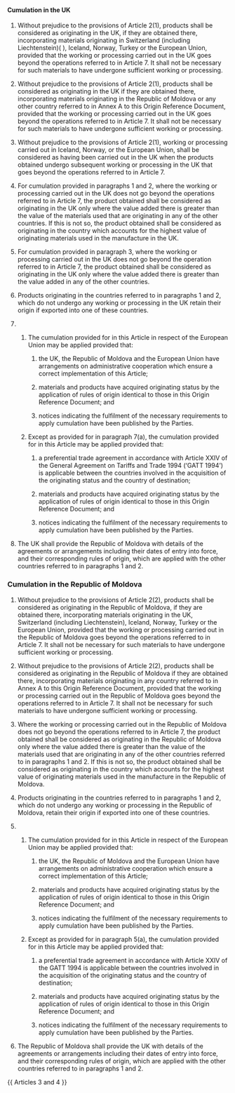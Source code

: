 #### Cumulation in the UK

1. Without prejudice to the provisions of Article 2(1), products shall be considered as originating in the UK, if they are obtained there, incorporating materials originating in Switzerland (including Liechtenstein)( ), Iceland, Norway, Turkey or the European Union, provided that the working or processing carried out in the UK goes beyond the operations referred to in Article 7. It shall not be necessary for such materials to have undergone sufficient working or processing.

2. Without prejudice to the provisions of Article 2(1), products shall be considered as originating in the UK if they are obtained there, incorporating materials originating in the Republic of Moldova or any other country referred to in Annex A to this Origin Reference Document, provided that the working or processing carried out in the UK goes beyond the operations referred to in Article 7. It shall not be necessary for such materials to have undergone sufficient working or processing.

3. Without prejudice to the provisions of Article 2(1), working or processing carried out in Iceland, Norway, or the European Union, shall be considered as having been carried out in the UK when the products obtained undergo subsequent working or processing in the UK that goes beyond the operations referred to in Article 7. 

4. For cumulation provided in paragraphs 1 and 2, where the working or processing carried out in the UK does not go beyond the operations referred to in Article 7, the product obtained shall be considered as originating in the UK only where the value added there is greater than the value of the materials used that are originating in any of the other countries. If this is not so, the product obtained shall be considered as originating in the country which accounts for the highest value of originating materials used in the manufacture in the UK.

5. For cumulation provided in paragraph 3, where the working or processing carried out in the UK does not go beyond the operation referred to in Article 7, the product obtained shall be considered as originating in the UK only where the value added there is greater than the value added in any of the other countries. 

6. Products originating in the countries referred to in paragraphs 1 and 2, which do not undergo any working or processing in the UK retain their origin if exported into one of these countries.

7. 
   1. The cumulation provided for in this Article in respect of the European Union may be applied provided that:

      1. the UK, the Republic of Moldova and the European Union have arrangements on administrative cooperation which ensure a correct implementation of this Article;

      2. materials and products have acquired originating status by the application of rules of origin identical to those in this Origin Reference Document; and

      3. notices indicating the fulfilment of the necessary requirements to apply cumulation have been published by the Parties.

   2. Except as provided for in paragraph 7(a), the cumulation provided for in this Article may be applied provided that:

      1. a preferential trade agreement in accordance with Article XXIV of the General Agreement on Tariffs and Trade 1994 (‘GATT 1994’) is applicable between the countries involved in the acquisition of the originating status and the country of destination;

      2. materials and products have acquired originating status by the application of rules of origin identical to those in this Origin Reference Document; and

      3. notices indicating the fulfilment of the necessary requirements to apply cumulation have been published by the Parties.

8.  The UK shall provide the Republic of Moldova with details of the agreements or arrangements including their dates of entry into force, and their corresponding rules of origin, which are applied with the other countries referred to in paragraphs 1 and 2.

### Cumulation in the Republic of Moldova

1. Without prejudice to the provisions of Article 2(2), products shall be considered as originating in the Republic of Moldova, if they are obtained there, incorporating materials originating in the UK, Switzerland (including Liechtenstein), Iceland, Norway, Turkey or the European Union, provided that the working or processing carried out in the Republic of Moldova goes beyond the operations referred to in Article 7. It shall not be necessary for such materials to have undergone sufficient working or processing.

2. Without prejudice to the provisions of Article 2(2), products shall be considered as originating in the Republic of Moldova if they are obtained there, incorporating materials originating in any country referred to in Annex A to this Origin Reference Document, provided that the working or processing carried out in the Republic of Moldova goes beyond the operations referred to in Article 7. It shall not be necessary for such materials to have undergone sufficient working or processing.

3. Where the working or processing carried out in the Republic of Moldova does not go beyond the operations referred to in Article 7, the product obtained shall be considered as originating in the Republic of Moldova only where the value added there is greater than the value of the materials used that are originating in any of the other countries referred to in paragraphs 1 and 2. If this is not so, the product obtained shall be considered as originating in the country which accounts for the highest value of originating materials used in the manufacture in the Republic of Moldova.

4. Products originating in the countries referred to in paragraphs 1 and 2, which do not undergo any working or processing in the Republic of Moldova, retain their origin if exported into one of these countries.

5. 
   1. The cumulation provided for in this Article in respect of the European Union may be applied provided that:

      1. the UK, the Republic of Moldova and the European Union have arrangements on administrative cooperation which ensure a correct implementation of this Article;

      2. materials and products have acquired originating status by the application of rules of origin identical to those in this Origin Reference Document; and

      3. notices indicating the fulfilment of the necessary requirements to apply cumulation have been published by the Parties.

   2. Except as provided for in paragraph 5(a), the cumulation provided for in this Article may be applied provided that:

      1. a preferential trade agreement in accordance with Article XXIV of the GATT 1994 is applicable between the countries involved in the acquisition of the originating status and the country of destination;

      2. materials and products have acquired originating status by the application of rules of origin identical to those in this Origin Reference Document; and

      3. notices indicating the fulfilment of the necessary requirements to apply cumulation have been published by the Parties.

6. The Republic of Moldova shall provide the UK with details of the agreements or arrangements including their dates of entry into force, and their corresponding rules of origin, which are applied with the other countries referred to in paragraphs 1 and 2.

{{ Articles 3 and 4 }}